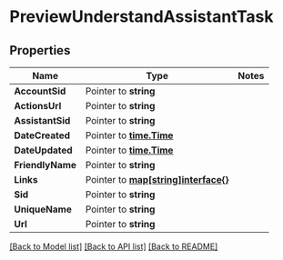 # PreviewUnderstandAssistantTask

## Properties
Name | Type | Notes
------------ | ------------- | -------------
**AccountSid** | Pointer to **string** | 
**ActionsUrl** | Pointer to **string** | 
**AssistantSid** | Pointer to **string** | 
**DateCreated** | Pointer to [**time.Time**](time.Time.md) | 
**DateUpdated** | Pointer to [**time.Time**](time.Time.md) | 
**FriendlyName** | Pointer to **string** | 
**Links** | Pointer to [**map[string]interface{}**](.md) | 
**Sid** | Pointer to **string** | 
**UniqueName** | Pointer to **string** | 
**Url** | Pointer to **string** | 

[[Back to Model list]](../README.md#documentation-for-models) [[Back to API list]](../README.md#documentation-for-api-endpoints) [[Back to README]](../README.md)


